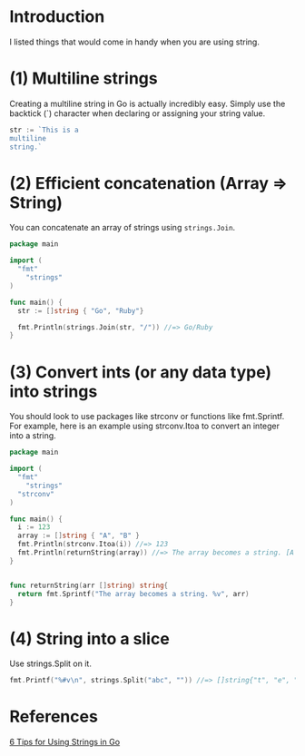 # Introduction
I listed things that would come in handy when you are using string.

# (1) Multiline strings
Creating a multiline string in Go is actually incredibly easy. Simply use the backtick (\`) character when declaring or assigning your string value.

```go
str := `This is a
multiline
string.`
```

# (2) Efficient concatenation (Array => String)
You can concatenate an array of strings using `strings.Join`.

```go
package main

import (
  "fmt"
	"strings"
)

func main() {
  str := []string { "Go", "Ruby"}

  fmt.Println(strings.Join(str, "/")) //=> Go/Ruby
}
```

# (3) Convert ints (or any data type) into strings
You should look to use packages like strconv or functions like fmt.Sprintf. For example, here is an example using strconv.Itoa to convert an integer into a string.

```go
package main

import (
  "fmt"
	"strings"
  "strconv"
)

func main() {
  i := 123
  array := []string { "A", "B" }
  fmt.Println(strconv.Itoa(i)) //=> 123
  fmt.Println(returnString(array)) //=> The array becomes a string. [A B]
}


func returnString(arr []string) string{
  return fmt.Sprintf("The array becomes a string. %v", arr)
}
```

# (4) String into a slice

Use strings.Split on it.

```go
fmt.Printf("%#v\n", strings.Split("abc", "")) //=> []string{"t", "e", "s", "t"}
```

# References
[6 Tips for Using Strings in Go](https://www.calhoun.io/6-tips-for-using-strings-in-go/)
